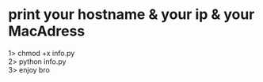 # print your hostname & your ip & your MacAdress
1> chmod +x info.py <br>
2> python info.py <br>
3> enjoy bro <br>
